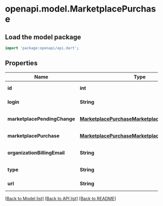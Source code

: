 # openapi.model.MarketplacePurchase

## Load the model package
```dart
import 'package:openapi/api.dart';
```

## Properties
Name | Type | Description | Notes
------------ | ------------- | ------------- | -------------
**id** | **int** |  | [default to null]
**login** | **String** |  | [default to null]
**marketplacePendingChange** | [**MarketplacePurchaseMarketplacePendingChange**](MarketplacePurchaseMarketplacePendingChange.md) |  | [optional] [default to null]
**marketplacePurchase** | [**MarketplacePurchaseMarketplacePurchase**](MarketplacePurchaseMarketplacePurchase.md) |  | [default to null]
**organizationBillingEmail** | **String** |  | [optional] [default to null]
**type** | **String** |  | [default to null]
**url** | **String** |  | [default to null]

[[Back to Model list]](../README.md#documentation-for-models) [[Back to API list]](../README.md#documentation-for-api-endpoints) [[Back to README]](../README.md)


